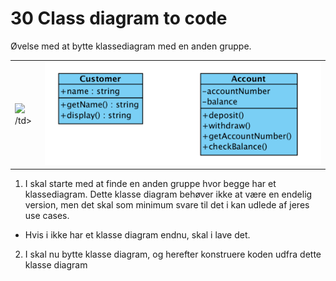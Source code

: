 # 30 Class diagram to code
Øvelse med at bytte klassediagram med en anden gruppe.

<table>
  <tr>
    <td><img src="https://github.com/dat18v2/30_classdiagram_to_code/blob/master/img/account.png<" />/td>
    <td><img src="https://github.com/dat18v2/30_classdiagram_to_code/blob/master/img/Screen%20Shot%202018-04-16%20at%2009.13.11.png" /></td>
  </tr>
</table>





1. I skal starte med at finde en anden gruppe hvor begge har et klassediagram. Dette klasse diagram behøver ikke at være en endelig version, men det skal som minimum svare til det i kan udlede af jeres use cases. 
  * Hvis i ikke har et klasse diagram endnu, skal i lave det.
2. I skal nu bytte klasse diagram, og herefter konstruere koden udfra dette klasse diagram
  


